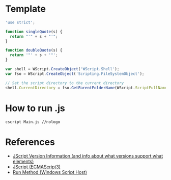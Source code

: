 # Template
```js
'use strict';

function singleQuote(s) {
  return "'" + s + "'";
}

function doubleQuote(s) {
  return '"' + s + '"';
}

var shell = WScript.CreateObject('WScript.Shell');
var fso = WScript.CreateObject('Scripting.FileSystemObject');

// Set the script directory to the current directory
shell.CurrentDirectory = fso.GetParentFolderName(WScript.ScriptFullName);
```

# How to run .js
```batch
cscript Main.js //nologo
```

# References
* [JScript Version Information (and info about what versions support what elements)](https://msdn.microsoft.com/en-us/library/2z6exc9e.aspx)
* [JScript (ECMAScript3)](https://msdn.microsoft.com/en-us/library/hbxc2t98.aspx)
* [Run Method (Windows Script Host)](https://msdn.microsoft.com/en-us/library/d5fk67ky.aspx)